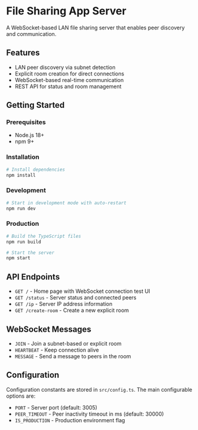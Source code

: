 # File Sharing App Server

A WebSocket-based LAN file sharing server that enables peer discovery and communication.

## Features

- LAN peer discovery via subnet detection
- Explicit room creation for direct connections
- WebSocket-based real-time communication
- REST API for status and room management

## Getting Started

### Prerequisites

- Node.js 18+ 
- npm 9+

### Installation

```bash
# Install dependencies
npm install
```

### Development

```bash
# Start in development mode with auto-restart
npm run dev
```

### Production

```bash
# Build the TypeScript files
npm run build

# Start the server
npm start
```

## API Endpoints

- `GET /` - Home page with WebSocket connection test UI
- `GET /status` - Server status and connected peers
- `GET /ip` - Server IP address information
- `GET /create-room` - Create a new explicit room

## WebSocket Messages

- `JOIN` - Join a subnet-based or explicit room
- `HEARTBEAT` - Keep connection alive
- `MESSAGE` - Send a message to peers in the room

## Configuration

Configuration constants are stored in `src/config.ts`. The main configurable options are:

- `PORT` - Server port (default: 3005)
- `PEER_TIMEOUT` - Peer inactivity timeout in ms (default: 30000)
- `IS_PRODUCTION` - Production environment flag 